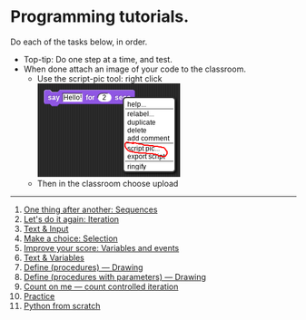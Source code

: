 # Programming tutorials.

Do each of the tasks below, in order.

* Top-tip: Do one step at a time, and test.
* When done attach an image of your code to the classroom.
  * Use the script-pic tool: right click ![Right click on your program, and select “script pic…”](./script-pic.png "How to find the “Script Pic” tool")
  * Then in the classroom choose upload 

<hr/>
<base target="_blank"/>

1. [One thing after another: Sequences](https://snap.berkeley.edu/snap/snap.html#present:Username=mr%20d&ProjectName=Sequences%20%e2%80%94%20shapes&editMode&noRun)
1. [Let's do it again: Iteration](https://snap.berkeley.edu/snap/snap.html#present:Username=mr%20d&ProjectName=Iteration%20%e2%80%94%20shapes&editMode&noRun)
1. [Text & Input](https://snap.berkeley.edu/snap/snap.html#present:Username=mr%20d&ProjectName=sequence%20%e2%80%94%20text&editMode&noRun)
1. [Make a choice: Selection](https://snap.berkeley.edu/snap/snap.html#present:Username=mr%20d&ProjectName=selection%20%e2%80%94%20text&editMode&noRun)
1. [Improve your score: Variables and events](https://snap.berkeley.edu/snap/snap.html#present:Username=mr%20d&ProjectName=variables%20%e2%80%94%20event&editMode&noRun)
1. [Text & Variables](https://snap.berkeley.edu/snap/snap.html#present:Username=mr%20d&ProjectName=variables%20%e2%80%94%20text&editMode&noRun)
1. [Define (procedures) — Drawing](https://snap.berkeley.edu/snap/snap.html#present:Username=mr%20d&ProjectName=define%20%28procedures%29%20%e2%80%94%20with%20drawing&editMode&noRun)
1. [Define (procedures with parameters) — Drawing](https://snap.berkeley.edu/snap/snap.html#present:Username=mr%20d&ProjectName=define%20%28procedure%20parameters%29%20%e2%80%94%20with%20drawing&editMode&noRun)
1. [Count on me — count controlled iteration](
https://snap.berkeley.edu/snap/snap.html#present:Username=mr%20d&ProjectName=counting%20iteration%20%2d%2d%20for%20i%20in&editMode&noRun)
1. [Practice](https://snap.berkeley.edu/snap/snap.html#present:Username=mr%20d&ProjectName=practice%201&editMode&noRun)
1. [Python from scratch](https://snap.berkeley.edu/snap/snap.html#present:Username=mr%20d&ProjectName=python%20from%20scratch&editMode&noRun)
